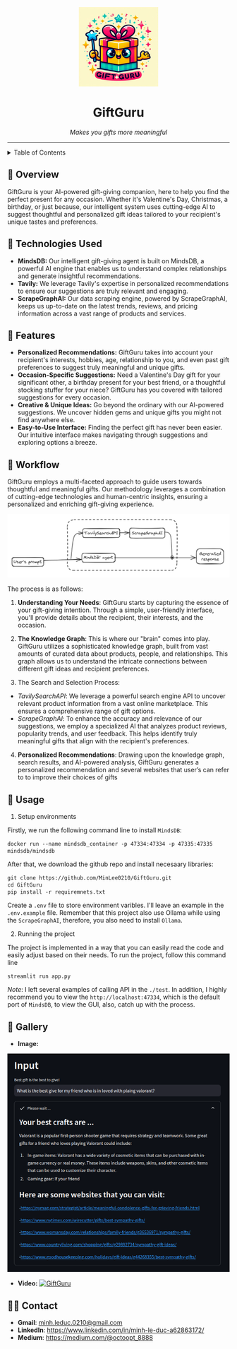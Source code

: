 <p align="center">
  <img src="./static/giftguru_logo.jpeg" width="180" >
</p>
<h1 align="center">GiftGuru</h1>

<p align="center">
  <em>Makes you gifts more meaningful</em>
</p>

---

<details>
  <summary>Table of Contents</summary>

- [📍 Overview](#-overview)
- [🧩 Features](#-features)
- [🤖Technologies Used](#-technologies-used)
- [🎯 Workflow](#-workflow)
- [🚀 Usage](#-getting-started)
- [👾 Gallery](#-gallery)
- [🧑‍💻 Contact](#-contact)
</details>

## 📍 Overview

GiftGuru is your AI-powered gift-giving companion, here to help you find the perfect present for any occasion. Whether it's Valentine's Day, Christmas, a birthday, or just because, our intelligent system uses cutting-edge AI to suggest thoughtful and personalized gift ideas tailored to your recipient's unique tastes and preferences.

## 🤖 Technologies Used

* **MindsDB:** Our intelligent gift-giving agent is built on MindsDB, a powerful AI engine that enables us to understand complex relationships and generate insightful recommendations.
* **Tavily:** We leverage Tavily's expertise in personalized recommendations to ensure our suggestions are truly relevant and engaging.
* **ScrapeGraphAI:** Our data scraping engine, powered by ScrapeGraphAI, keeps us up-to-date on the latest trends, reviews, and pricing information across a vast range of products and services.


## 🧩 Features

* **Personalized Recommendations:** GiftGuru takes into account your recipient's interests, hobbies, age, relationship to you, and even past gift preferences to suggest truly meaningful and unique gifts.
* **Occasion-Specific Suggestions:**  Need a Valentine's Day gift for your significant other, a birthday present for your best friend, or a thoughtful stocking stuffer for your niece? GiftGuru has you covered with tailored suggestions for every occasion.
* **Creative & Unique Ideas:**  Go beyond the ordinary with our AI-powered suggestions. We uncover hidden gems and unique gifts you might not find anywhere else.
* **Easy-to-Use Interface:**  Finding the perfect gift has never been easier. Our intuitive interface makes navigating through suggestions and exploring options a breeze.


## 🎯 Workflow
GiftGuru employs a multi-faceted approach to guide users towards thoughtful and meaningful
gifts. Our methodology leverages a combination of cutting-edge technologies and human-centric
insights, ensuring a personalized and enriching gift-giving experience.

![](./static/workflow.png)

The process is as follows:

1. **Understanding Your Needs**: GiftGuru starts by capturing the essence of your gift-giving
intention. Through a simple, user-friendly interface, you'll provide details about the
recipient, their interests, and the occasion.

2. **The Knowledge Graph**: This is where our "brain" comes into play. GiftGuru utilizes a
sophisticated knowledge graph, built from vast amounts of curated data about products,
people, and relationships. This graph allows us to understand the intricate connections
between different gift ideas and recipient preferences.

3. The Search and Selection Process:

  + *TavilySearchAPI*: We leverage a powerful search engine API to uncover relevant
product information from a vast online marketplace. This ensures a
comprehensive range of gift options.
  + *ScrapeGraphAI*: To enhance the accuracy and relevance of our suggestions, we
employ a specialized AI that analyzes product reviews, popularity trends, and user
feedback. This helps identify truly meaningful gifts that align with the recipient's
preferences.

4. **Personalized Recommendations**: Drawing upon the knowledge graph, search results, and
AI-powered analysis, GiftGuru generates a personalized recommendation and several
websites that user’s can refer to to improve their choices of gifts

## 🚀 Usage

1. Setup environments 

Firstly, we run the following command line to install `MindsDB`: 

```
docker run --name mindsdb_container -p 47334:47334 -p 47335:47335 mindsdb/mindsdb
```
After that, we download the github repo and install necesaary libraries: 

```
git clone https://github.com/MinLee0210/GiftGuru.git
cd GiftGuru
pip install -r requiremnets.txt

```

Create a `.env` file to store environment varibles. I'll leave an example in the `.env.example` file. Remember that this project also use Ollama while using the `ScrapeGraphAI`, therefore, you also need to install `Ollama`. 

2. Running the project

The project is implemented in a way that you can easily read the code and easily adjust based on their needs. To run the project, follow this command line

```
streamlit run app.py
```

*Note*: I left several examples of calling API in the `./test`. In addition, I highly recommend you to view the `http://localhost:47334`, which is the default port of `MindsDB`, to view the GUI, also, catch up with the process. 


## 👾 Gallery

+ **Image:**

![](./static/gg_example.png)

+ **Video:**
[![GiftGuru](https://makeagif.com/i/BJJ4k6)](https://youtu.be/RXT6hSo3L6A)

## 🧑‍💻 Contact

+ **Gmail**: minh.leduc.0210@gmail.com
+ **LinkedIn**: https://www.linkedin.com/in/minh-le-duc-a62863172/
+ **Medium**: https://medium.com/@octoopt_8888
